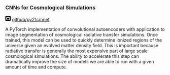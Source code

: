 ### CNNs for Cosmological Simulations
<img src="../assets/img/square-github.svg" width="17" height="17">
<a href="https://github.com/nkern/py21cmnet" target="_blank">github/py21cmnet</a>

A PyTorch implementation of convolutional autoencoders with application to image segmentation of cosmological radiative transfer simulations. Once trained, this model can be used to quickly determine ionized regions of the universe given an evolved matter density field. This is important because radiative transfer is generally the most expensive part of large scale cosmological simulations. The ability to accelerate this step can dramatically improve the size of models we are able to run with a given amount of time and compute.